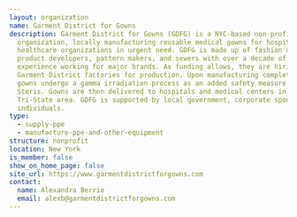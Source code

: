 ```yaml
---
layout: organization
name: Garment District for Gowns
description: Garment District for Gowns (GDFG) is a NYC-based non-profit
  organization, locally manufacturing reusable medical gowns for hospital and
  healthcare organizations in urgent need. GDFG is made up of fashion designers,
  product developers, pattern makers, and sewers with over a decade of
  experience working for major brands. As funding allows, they are hiring
  Garment District factories for production. Upon manufacturing completion,
  gowns undergo a gamma irradiation process as an added safety measure at
  Steris. Gowns are then delivered to hospitals and medical centers in the
  Tri-State area. GDFG is supported by local government, corporate sponsors, and
  individuals.
type:
  - supply-ppe
  - manufacture-ppe-and-other-equipment
structure: nonprofit
location: New York
is_member: false
show_on_home_page: false
site_url: https://www.garmentdistrictforgowns.com
contact:
  name: Alexandra Berrio
  email: alexb@garmentdistrictforgowns.com
---
```

